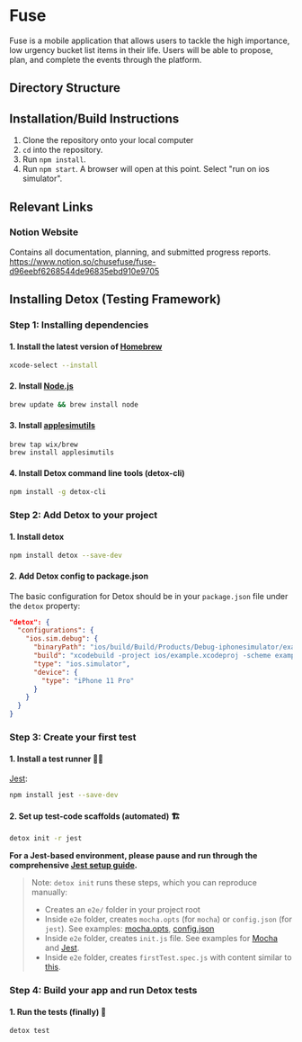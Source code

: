 # Fuse
Fuse is a mobile application that allows users to tackle the high importance, low urgency bucket list items in their life. Users will be able to propose, plan, and complete the events through the platform.

## Directory Structure

## Installation/Build Instructions
1. Clone the repository onto your local computer
2. `cd` into the repository.
3. Run `npm install`.
4. Run `npm start`. A browser will open at this point. Select "run on ios simulator".

## Relevant Links
### Notion Website
Contains all documentation, planning, and submitted progress reports.
https://www.notion.so/chusefuse/fuse-d96eebf6268544de96835ebd910e9705

## Installing Detox (Testing Framework)

### Step 1: Installing dependencies
#### 1. Install the latest version of [Homebrew](http://brew.sh)
```sh
xcode-select --install
```
#### 2. Install [Node.js](https://nodejs.org/en/)
 ```sh
 brew update && brew install node
 ```
#### 3. Install [applesimutils](https://github.com/wix/AppleSimulatorUtils)
```sh
brew tap wix/brew
brew install applesimutils
```
#### 4. Install Detox command line tools (detox-cli)
```sh
npm install -g detox-cli
```

### Step 2: Add Detox to your project
#### 1. Install detox
```sh
npm install detox --save-dev
```
#### 2. Add Detox config to package.json
The basic configuration for Detox should be in your `package.json` file under the `detox` property:

```json
"detox": {
  "configurations": {
    "ios.sim.debug": {
      "binaryPath": "ios/build/Build/Products/Debug-iphonesimulator/example.app",
      "build": "xcodebuild -project ios/example.xcodeproj -scheme example -configuration Debug -sdk iphonesimulator -derivedDataPath ios/build",
      "type": "ios.simulator",
      "device": {
        "type": "iPhone 11 Pro"
      }
    }
  }
}
```

### Step 3: Create your first test

#### 1. Install a test runner :running_man:
[Jest](http://jestjs.io/):

```sh
npm install jest --save-dev
```

#### 2. Set up test-code scaffolds (automated) :building_construction:
```sh
detox init -r jest
```

**For a Jest-based environment, please pause and run through the comprehensive [Jest setup guide](Guide.Jest.md).**

> Note: `detox init` runs these steps, which you can reproduce manually:
>
> - Creates an `e2e/` folder in your project root
> - Inside `e2e` folder, creates `mocha.opts` (for `mocha`) or `config.json` (for `jest`). See examples: [mocha.opts](/examples/demo-react-native/e2e/mocha.opts), [config.json](/examples/demo-react-native-jest/e2e/config.json)
> - Inside `e2e` folder, creates `init.js` file. See examples for [Mocha](/examples/demo-react-native/e2e/init.js) and [Jest](/examples/demo-react-native-jest/e2e/init.js).
> - Inside `e2e` folder, creates `firstTest.spec.js` with content similar to [this](/examples/demo-react-native/e2e/example.spec.js).

### Step 4: Build your app and run Detox tests
#### 1. Run the tests (finally) :tada:
```sh
detox test
```
